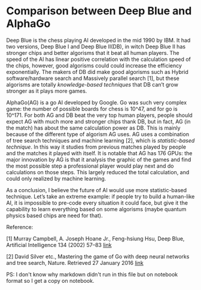 Comparison between Deep Blue and AlphaGo
========
Deep Blue is the chess playing AI developed in the mid 1990 by IBM. It had two versions, Deep Blue I and Deep Blue II(DB), in witch Deep Blue II has stronger chips and better algorisms that it beat all human players. The speed of the AI has linear positive correlation with the calculation speed of the chips, however, good algorisms could could increase the efficiency exponentially. The makers of DB did make good algorisms such as Hybrid software/hardware search and Massively parallel search \[1\], but these algorisms are totally *knowledge-based techniques* that DB can’t grow stronger as it plays more games. 

AlphaGo(AG) is a go AI developed by Google. Go was such very complex game: the number of possible boards for chess is 10^47, and for go is 10^171. For both AG and DB beat the very top human players, people should expect AG with much more and stronger chips thank DB, but in fact, AG (in the match) has about the same calculation power as DB. This is mainly because of the different type of algorism AG uses. AG uses a combination of tree search techniques and machine learning \[2\], which is *statistic-based technique*. In this way it studies from previous matches played by people and the matches it played with itself. It is notable that AG has 176 GPUs: the major innovation by AG is that it analysis the graphic of the games and find the most possible step a professional player would play next and do calculations on those steps. This largely reduced the total calculation, and could only realized by machine learning. 

As a conclusion, I believe the future of AI would use more statistic-based technique. Let’s take an extreme example: if people try to build a human-like AI, it is impossible to pre-code every situation it could face, but give it the capability to learn everything based on some algorisms (maybe quantum physics based chips are need for that).

Reference:

\[1\] Murray Campbell, A. Joseph Hoane Jr., Feng-hsiung Hsu, Deep Blue, Artificial Intelligence 134 (2002) 57–83 [link](http://ac.els-cdn.com/S0004370201001291/1-s2.0-S0004370201001291-main.pdf?_tid=3e0d7242-4875-11e6-9aeb-00000aacb361&acdnat=1468358087_0d298efddcf6f972b6c181c24ad96491)

\[2\] David Silver etc., Mastering the game of Go with deep neural networks and tree search, Nature. Retrieved 27 January 2016  [link](http://www.nature.com/nature/journal/v529/n7587/full/nature16961.html)

PS: I don't know why markdown didn't run in this file but on notebook format so I get a copy on notebook.